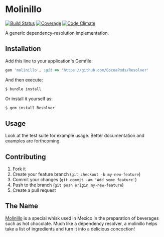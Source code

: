 # Molinillo

[![Build Status](https://img.shields.io/travis/CocoaPods/Resolver/master.svg?style=flat)](https://travis-ci.org/CocoaPods/Resolver)
[![Coverage](https://img.shields.io/codeclimate/coverage/github/CocoaPods/Resolver.svg?style=flat)](https://codeclimate.com/github/CocoaPods/Resolver)
[![Code Climate](https://img.shields.io/codeclimate/github/CocoaPods/Resolver.svg?style=flat)](https://codeclimate.com/github/CocoaPods/Resolver)

A generic dependency-resolution implementation.

## Installation

Add this line to your application's Gemfile:

```ruby
gem 'molinillo', :git => 'https://github.com/CocoaPods/Resolver'
```

And then execute:

```bash
$ bundle install
```

Or install it yourself as:

```bash
$ gem install Resolver
```

## Usage

Look at the test suite for example usage. Better documentation and examples are
forthcoming.

## Contributing

1. Fork it
2. Create your feature branch (`git checkout -b my-new-feature`)
3. Commit your changes (`git commit -am 'Add some feature'`)
4. Push to the branch (`git push origin my-new-feature`)
5. Create a pull request

## The Name

[Molinillo](http://en.wikipedia.org/wiki/Molinillo_(whisk)) is a special whisk used in Mexico in the preparation of beverages such as hot chocolate.
Much like a dependency resolver, a molinillo helps take a list of ingredients and turn it into a delicious concoction!
